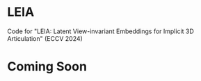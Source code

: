 # LEIA
Code for "LEIA: Latent View-invariant Embeddings for Implicit 3D Articulation" (ECCV 2024)

# Coming Soon
